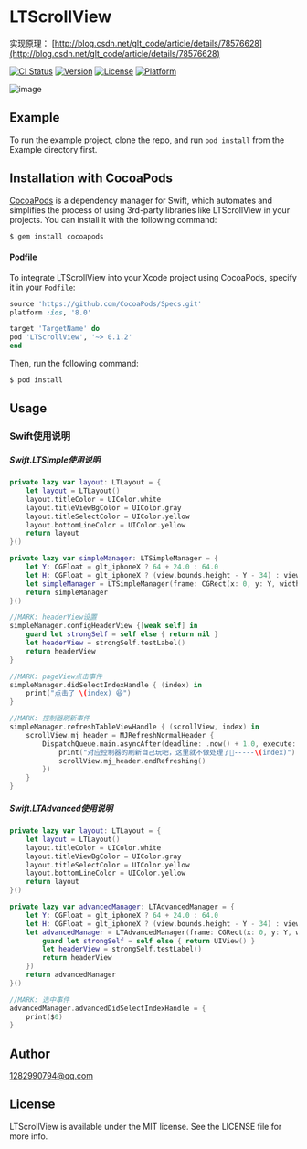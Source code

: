# LTScrollView

实现原理： [http://blog.csdn.net/glt_code/article/details/78576628](http://blog.csdn.net/glt_code/article/details/78576628)

[![CI Status](http://img.shields.io/travis/1282990794@qq.com/LTScrollView.svg?style=flat)](https://travis-ci.org/1282990794@qq.com/LTScrollView)
[![Version](https://img.shields.io/cocoapods/v/LTScrollView.svg?style=flat)](http://cocoapods.org/pods/LTScrollView)
[![License](https://img.shields.io/cocoapods/l/LTScrollView.svg?style=flat)](http://cocoapods.org/pods/LTScrollView)
[![Platform](https://img.shields.io/cocoapods/p/LTScrollView.svg?style=flat)](http://cocoapods.org/pods/LTScrollView)

![image](https://github.com/gltwy/LTScrollView/blob/master/glt.gif)

## Example

To run the example project, clone the repo, and run `pod install` from the Example directory first.
## Installation with CocoaPods

[CocoaPods](http://cocoapods.org) is a dependency manager for Swift, which automates and simplifies the process of using 3rd-party libraries like LTScrollView in your projects.  You can install it with the following command:

```bash
$ gem install cocoapods
```

#### Podfile

To integrate LTScrollView into your Xcode project using CocoaPods, specify it in your `Podfile`:

```ruby
source 'https://github.com/CocoaPods/Specs.git'
platform :ios, '8.0'

target 'TargetName' do
pod 'LTScrollView', '~> 0.1.2'
end
```

Then, run the following command:

```bash
$ pod install
```

## Usage

### Swift使用说明

##### Swift.LTSimple使用说明

```swift
private lazy var layout: LTLayout = {
    let layout = LTLayout()
    layout.titleColor = UIColor.white
    layout.titleViewBgColor = UIColor.gray
    layout.titleSelectColor = UIColor.yellow
    layout.bottomLineColor = UIColor.yellow
    return layout
}()

private lazy var simpleManager: LTSimpleManager = {
    let Y: CGFloat = glt_iphoneX ? 64 + 24.0 : 64.0
    let H: CGFloat = glt_iphoneX ? (view.bounds.height - Y - 34) : view.bounds.height - Y
    let simpleManager = LTSimpleManager(frame: CGRect(x: 0, y: Y, width: view.bounds.width, height: H), viewControllers: viewControllers, titles: titles, currentViewController: self, layout: layout)
    return simpleManager
}()

//MARK: headerView设置
simpleManager.configHeaderView {[weak self] in
    guard let strongSelf = self else { return nil }
    let headerView = strongSelf.testLabel()
    return headerView
}

//MARK: pageView点击事件
simpleManager.didSelectIndexHandle { (index) in
    print("点击了 \(index) 😆")
}

//MARK: 控制器刷新事件
simpleManager.refreshTableViewHandle { (scrollView, index) in
    scrollView.mj_header = MJRefreshNormalHeader {
        DispatchQueue.main.asyncAfter(deadline: .now() + 1.0, execute: {
            print("对应控制器的刷新自己玩吧，这里就不做处理了🙂-----\(index)")
            scrollView.mj_header.endRefreshing()
        })
    }
}

```

##### Swift.LTAdvanced使用说明

```swift
private lazy var layout: LTLayout = {
    let layout = LTLayout()
    layout.titleColor = UIColor.white
    layout.titleViewBgColor = UIColor.gray
    layout.titleSelectColor = UIColor.yellow
    layout.bottomLineColor = UIColor.yellow
    return layout
}()

private lazy var advancedManager: LTAdvancedManager = {
    let Y: CGFloat = glt_iphoneX ? 64 + 24.0 : 64.0
    let H: CGFloat = glt_iphoneX ? (view.bounds.height - Y - 34) : view.bounds.height - Y
    let advancedManager = LTAdvancedManager(frame: CGRect(x: 0, y: Y, width: view.bounds.width, height: H), viewControllers: viewControllers, titles: titles, currentViewController: self, layout: layout, headerViewHandle: {[weak self] in
        guard let strongSelf = self else { return UIView() }
        let headerView = strongSelf.testLabel()
        return headerView
    })
    return advancedManager
}()

//MARK: 选中事件
advancedManager.advancedDidSelectIndexHandle = {
    print($0)
}

```

## Author

1282990794@qq.com

## License

LTScrollView is available under the MIT license. See the LICENSE file for more info.



